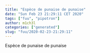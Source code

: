 ```yaml
---
title: "Espèce de punaise de punaise"
date: "Sun Feb 23 21:29:11 CET 2020"
tags: ["fuu", "pipotron"]
author: m1ch3l
categories: ["generated"]
slug: "fuu/2020-02-23-21:29:11"
---
```


Espèce de punaise de punaise
